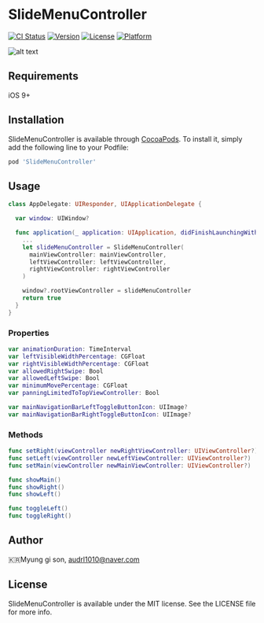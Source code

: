 # SlideMenuController

[![CI Status](http://img.shields.io/travis/audrl1010/SlideMenuController.svg?style=flat)](https://travis-ci.org/audrl1010/SlideMenuController)
[![Version](https://img.shields.io/cocoapods/v/SlideMenuController.svg?style=flat)](http://cocoapods.org/pods/SlideMenuController)
[![License](https://img.shields.io/cocoapods/l/SlideMenuController.svg?style=flat)](http://cocoapods.org/pods/SlideMenuController)
[![Platform](https://img.shields.io/cocoapods/p/SlideMenuController.svg?style=flat)](http://cocoapods.org/pods/SlideMenuController)

![alt text](https://github.com/audrl1010/SlideMenuController/blob/master/Example/SlideMenuController/SlideMenuControllerGif.gif)

## Requirements
iOS 9+

## Installation

SlideMenuController is available through [CocoaPods](http://cocoapods.org). To install
it, simply add the following line to your Podfile:

```ruby
pod 'SlideMenuController'
```

## Usage

```swift
class AppDelegate: UIResponder, UIApplicationDelegate {

  var window: UIWindow?

  func application(_ application: UIApplication, didFinishLaunchingWithOptions launchOptions: [UIApplicationLaunchOptionsKey: Any]?) -> Bool {
    ...
    let slideMenuController = SlideMenuController(
      mainViewController: mainViewController,
      leftViewController: leftViewController,
      rightViewController: rightViewController
    )

    window?.rootViewController = slideMenuController
    return true
  }
}

```

### Properties
```swift
var animationDuration: TimeInterval
var leftVisibleWidthPercentage: CGFloat
var rightVisibleWidthPercentage: CGFloat
var allowedRightSwipe: Bool
var allowedLeftSwipe: Bool
var minimumMovePercentage: CGFloat
var panningLimitedToTopViewController: Bool

var mainNavigationBarLeftToggleButtonIcon: UIImage?
var mainNavigationBarRightToggleButtonIcon: UIImage?
```

### Methods
```swift
func setRight(viewController newRightViewController: UIViewController?)
func setLeft(viewController newLeftViewController: UIViewController?)
func setMain(viewController newMainViewController: UIViewController?)

func showMain()
func showRight()
func showLeft()

func toggleLeft()
func toggleRight()
```

## Author

🇰🇷Myung gi son, audrl1010@naver.com

## License

SlideMenuController is available under the MIT license. See the LICENSE file for more info.

